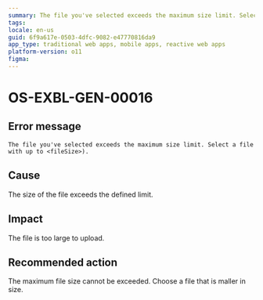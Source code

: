 ```yaml
---
summary: The file you've selected exceeds the maximum size limit. Select a file with up to <fileSize>). 
tags:
locale: en-us
guid: 6f9a617e-0503-4dfc-9082-e47770816da9
app_type: traditional web apps, mobile apps, reactive web apps
platform-version: o11
figma:
---
```


# OS-EXBL-GEN-00016

## Error message

`The file you've selected exceeds the maximum size limit. Select a file with up to <fileSize>).`

## Cause

The size of the file exceeds the defined limit.

## Impact

The file is too large to upload. 

## Recommended action

The maximum file size cannot be exceeded. Choose a file that is maller in size.
